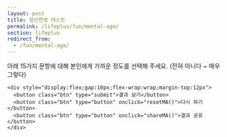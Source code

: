 ```yaml
---
layout: post
title: 정신연령 테스트
permalink: /lifeplus/fun/mental-age/
section: lifeplus
redirect_from:
  - /fun/mental-age/
---
```



<div class="card" style="max-width:900px;margin:0 auto;">
  <p class="note">아래 15가지 문항에 대해 본인에게 가까운 정도를 선택해 주세요. (전혀 아니다 ~ 매우 그렇다)</p>

  <form id="ma-form" onsubmit="event.preventDefault(); calcMA();">
    <div id="quiz"></div>

    <div style="display:flex;gap:10px;flex-wrap:wrap;margin-top:12px">
      <button class="btn" type="submit">결과 보기</button>
      <button class="btn" type="button" onclick="resetMA()">다시 하기</button>
      <button class="btn" type="button" onclick="shareMA()">결과 공유</button>
    </div>
  </form>

  <!-- 전역 결과 박스 사용 -->
  <div id="ma-out" class="result-box"></div>
</div>

<style>
  /* 질문 박스(카드) 스타일 */
  .ma-qbox{
    background:#cee3f2;
    border:1px solid #e5e7eb;
    border-radius:12px;
    padding:18px 16px;
    margin:18px 0;
    box-shadow:0 4px 10px rgba(0,0,0,0.04);
    transition:transform .15s ease, box-shadow .15s ease;
  }
  .ma-qbox:hover{ transform:translateY(-2px); box-shadow:0 6px 16px rgba(0,0,0,0.08); }

  .ma-q{ font-size:19px; font-weight:600; margin:0 0 12px; color:#222; line-height:1.5; }

  .ma-scale{ display:flex; flex-wrap:wrap; gap:10px; align-items:center; }
  .ma-scale label{
    background:#cee3f2; border:1px solid #e5e7eb; border-radius:8px;
    padding:8px 10px; cursor:pointer; font-size:15px; display:inline-flex; align-items:center; gap:6px;
    transition:background .2s, border-color .2s;
  }
  .ma-scale input{ accent-color:#ff6a00; }
  .ma-scale label:hover{ background:#fff4e6; border-color:#ffddb0; }

  .ma-legend{ font-size:13px; color:#6b7280; margin-top:6px; }
</style>

<script>
  // 15개 문항
  const QUESTIONS = [
    "새로운 것보다는 익숙한 것을 선호한다.",
    "감정보다 이성을 우선하여 결정한다.",
    "계획표를 세우고 그에 맞춰 움직이는 편이다.",
    "실수했을 때 빠르게 인정하고 수정한다.",
    "주변의 시선보다 스스로의 기준을 더 중요하게 여긴다.",
    "중요하지 않은 일은 과감히 미룬다.",
    "돈 관리(예산/저축/지출)를 꾸준히 한다.",
    "타인의 입장을 고려해 말을 고른다.",
    "건강(수면/운동/식습관)을 일정하게 관리한다.",
    "감정적으로 힘들 때 도움을 요청할 줄 안다.",
    "장기 목표와 단기 목표를 구분해 실행한다.",
    "실패를 학습 기회로 받아들이는 편이다.",
    "SNS/알림에 즉각 반응하지 않아도 괜찮다.",
    "관계에서 경계(바운더리)를 설정할 줄 안다.",
    "내가 통제할 수 없는 일은 내려놓는다."
  ];

  const SCALE = [
    {v:1, label:"전혀 아니다"},
    {v:2, label:"아니다"},
    {v:3, label:"보통"},
    {v:4, label:"그렇다"},
    {v:5, label:"매우 그렇다"},
  ];

  // 문항 렌더링
  (function renderQuiz(){
    const box = document.getElementById('quiz');
    QUESTIONS.forEach((q, i) => {
      const wrap = document.createElement('div');
      wrap.className = 'ma-qbox';

      const p = document.createElement('p');
      p.className = 'ma-q';
      p.textContent = `${i+1}. ${q}`;
      wrap.appendChild(p);

      const scale = document.createElement('div');
      scale.className = 'ma-scale';
      SCALE.forEach(s => {
        const id = `q${i}_${s.v}`;
        const lab = document.createElement('label');
        lab.setAttribute('for', id);
        lab.innerHTML = `<input type="radio" name="q${i}" id="${id}" value="${s.v}" required> ${s.label}`;
        scale.appendChild(lab);
      });
      wrap.appendChild(scale);

      const legend = document.createElement('div');
      legend.className = 'ma-legend';
      legend.textContent = "전혀 아니다(1) ~ 매우 그렇다(5)";
      wrap.appendChild(legend);

      box.appendChild(wrap);
    });
  })();

  // 결과 계산
  function calcMA(){
    const form = document.getElementById('ma-form');
    const values = [];
    for(let i=0; i<QUESTIONS.length; i++){
      const sel = form.querySelector(`input[name="q${i}"]:checked`);
      if(!sel){ alert("모든 문항에 응답해 주세요."); return; }
      values.push(parseInt(sel.value,10));
    }
    const total = values.reduce((a,b)=>a+b,0);
    const avg = total / values.length; // 1.0 ~ 5.0

    let band, tag, desc;
    if(avg < 1.4){
      band='10대 초중반'; tag='스파클 ⚡'; desc='호기심 폭발! 신상·놀이·도전이 에너지 원.';
    } else if(avg < 1.8){
      band='10대 후반~20초'; tag='트렌드 메이커 🔥'; desc='새로움에 강하고 실행이 빠른 타입.';
    } else if(avg < 2.2){
      band='20후~30초'; tag='밸런서 🎯'; desc='일·관계·재미의 균형을 잘 맞춥니다.';
    } else if(avg < 2.5){
      band='30중후반'; tag='리얼리스트 🧭'; desc='현실 감각이 뛰어나고 계획적입니다.';
    } else if(avg < 2.8){
      band='40대'; tag='케어테이커 🏡'; desc='안정·책임·내실을 중시하는 마음.';
    } else if(avg < 3.2){
      band='50대'; tag='멘탈 장인 🛠️'; desc='경험에서 나오는 침착함과 통찰.';
    } else {
      band='60대+'; tag='세이지 🌳'; desc='여유와 지혜가 돋보이는 어른 멘탈.';
    }

    const out = document.getElementById('ma-out');
    out.classList.add('show'); // 전역 .result-box 표시
    out.innerHTML = `
      <div style="font-size:18px;margin-bottom:8px;">당신의 정신연령 결과</div>
      <div style="font-size:26px;font-weight:800;margin-bottom:4px;">${band} · <span class="accent">${tag}</span></div>
      <div style="color:#444;margin-bottom:6px;">${desc}</div>
      <div style="color:#6b7280;font-size:14px;">* 재미용 도구입니다. 실제 심리 평가로 사용하지 마세요.</div>
    `;
  }

  function resetMA(){
    document.getElementById('ma-form').reset();
    const out = document.getElementById('ma-out');
    out.classList.remove('show');
    out.innerHTML = '';
  }

  function shareMA(){
    const txt = document.getElementById('ma-out').innerText || "나의 정신연령을 확인해 보세요!";
    const url = location.href;
    if (navigator.share) {
      navigator.share({ title:"정신연령 계산기", text:txt, url });
    } else {
      navigator.clipboard.writeText(`${txt}\n${url}`).then(()=>{
        alert("결과와 링크가 클립보드에 복사되었습니다.");
      });
    }
  }
</script>
